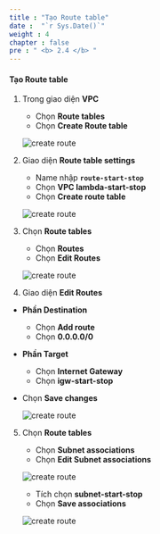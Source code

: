 ```yaml
---
title : "Tạo Route table"
date :  "`r Sys.Date()`" 
weight : 4
chapter : false
pre : " <b> 2.4 </b> "
---
```


#### Tạo Route table

1. Trong giao diện **VPC**

   - Chọn **Route tables**
   - Chọn **Create Route table**
  
    ![create route](/aws-fcj-workshop01/images/2-createVPC/4CreateRoute/0001.png?width=90pc)

2. Giao diện **Route table settings**

   - Name nhập **```route-start-stop```**
   - Chọn **VPC lambda-start-stop**
   - Chọn **Create route table**

    ![create route](/aws-fcj-workshop01/images/2-createVPC/4CreateRoute/0002.png?width=90pc)

3. Chọn **Route tables**
   
   - Chọn **Routes**
   - Chọn **Edit Routes**
  
    ![create route](/aws-fcj-workshop01/images/2-createVPC/4CreateRoute/0003.png?width=90pc)
  
  

4. Giao diện **Edit Routes**

 - **Phần Destination**
   - Chọn **Add route**
   - Chọn **0.0.0.0/0**
  
 - **Phần Target**
   - Chọn **Internet Gateway**
   - Chọn **igw-start-stop**
 - Chọn **Save changes**
  
    ![create route](/aws-fcj-workshop01/images/2-createVPC/4CreateRoute/0004.png?width=90pc)


5. Chọn **Route tables**

   - Chọn **Subnet associations**
   - Chọn **Edit Subnet associations**

    ![create route](/aws-fcj-workshop01/images/2-createVPC/4CreateRoute/0005.png?width=90pc)

   - Tích chọn **subnet-start-stop**
   - Chọn **Save associations**
  
    ![create route](/aws-fcj-workshop01/images/2-createVPC/4CreateRoute/0006.png?width=90pc)